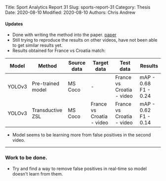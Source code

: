 Title: Sport Analytics Report 31
Slug: sports-report-31
Category: Thesis
Date: 2020-08-10
Modified: 2020-08-10
Authors: Chris Andrew

#### Updates
- Done with writing the method into the paper. [paper](https://www.overleaf.com/project/5eba27e1dc7e6e0001b090ce)
- Still trying to reproduce the results on other videos, have not been able to get similar results yet.
- Results obtained for France vs Croatia match:

<table class="table table-bordered table-hover">
  <thead>
    <tr class="header">
      <th>Model</th>
      <th>Method</th>
      <th>Source data</th>
      <th>Target data</th>
      <th>Test data</th>
      <th>Results</th>
    </tr>
  </thead>
  <tbody>
    <tr class="header">
    <td>YOLOv3</td>
    <td>Pre-trained model</td>
    <td>MS Coco</td>
    <td>-</td>
    <td>France vs Croatia - video</td>
    <td>mAP - 0.68 <br> F1 - 0.24</td>
    </tr>
    <tr class="header">
      <td>YOLOv3</td>
      <td>Transductive ZSL</td>
      <td>MS Coco</td>
      <td>France vs Croatia - video</td>
      <td>France vs Croatia - video</td>
      <td>mAP - 0.62 <br> F1 - 0.14</td>
    </tr>
  </tbody>
</table>

- Model seems to be learning more from false positives in the second video.

-------
### Work to be done.
- Try and find a way to remove false positives in real-time so model doesn't learn from them.
